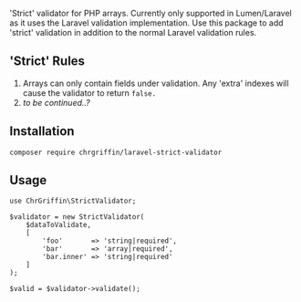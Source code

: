 'Strict' validator for PHP arrays. Currently only supported in Lumen/Laravel as it uses the Laravel validation implementation. Use this package to add 'strict' validation in addition to the normal Laravel validation rules. 

## 'Strict' Rules

1. Arrays can only contain fields under validation. Any 'extra' indexes will cause the validator to return `false.
`
2. _to be continued..?_

## Installation

```$xslt
composer require chrgriffin/laravel-strict-validator
```

## Usage

```
use ChrGriffin\StrictValidator;
 
$validator = new StrictValidator(
    $dataToValidate,
    [
        'foo'       => 'string|required',
        'bar'       => 'array|required',
        'bar.inner' => 'string|required'
    ]
);

$valid = $validator->validate();
```